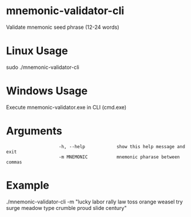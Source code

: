 # mnemonic-validator-cli
Validate mnemonic seed phrase (12-24 words)

# Linux Usage
sudo ./mnemonic-validator-cli

# Windows Usage
Execute mnemonic-validator.exe in CLI (cmd.exe)

# Arguments
                        
                        -h, --help            show this help message and exit
                        -m MNEMONIC           mnemonic pharase between commas
                        
# Example
./mnemonic-validator-cli -m "lucky labor rally law toss orange weasel try surge meadow type crumble proud slide century"
